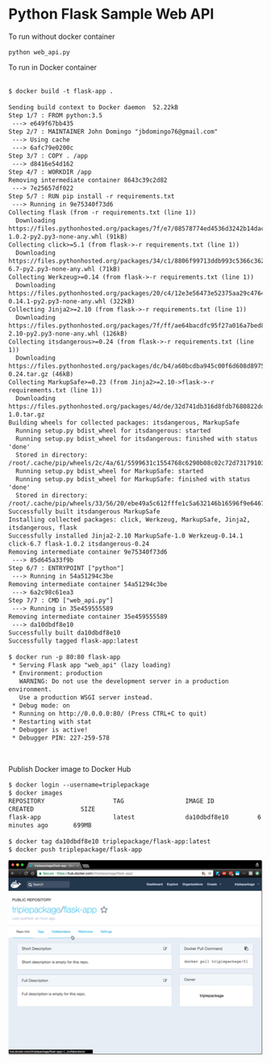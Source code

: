 # Python Flask Sample Web API

To run without docker container
<pre><code>python web_api.py</code>
</pre>

To run in Docker container
<pre>
<code>
$ docker build -t flask-app .
    
Sending build context to Docker daemon  52.22kB
Step 1/7 : FROM python:3.5
 ---> e649f67bb435
Step 2/7 : MAINTAINER John Domingo "jbdomingo76@gmail.com"
 ---> Using cache
 ---> 6afc79e0200c
Step 3/7 : COPY . /app
 ---> d8416e54d162
Step 4/7 : WORKDIR /app
Removing intermediate container 8643c39c2d82
 ---> 7e25657df022
Step 5/7 : RUN pip install -r requirements.txt
 ---> Running in 9e75340f73d6
Collecting flask (from -r requirements.txt (line 1))
  Downloading https://files.pythonhosted.org/packages/7f/e7/08578774ed4536d3242b14dacb4696386634607af824ea997202cd0edb4b/Flask-1.0.2-py2.py3-none-any.whl (91kB)
Collecting click>=5.1 (from flask->-r requirements.txt (line 1))
  Downloading https://files.pythonhosted.org/packages/34/c1/8806f99713ddb993c5366c362b2f908f18269f8d792aff1abfd700775a77/click-6.7-py2.py3-none-any.whl (71kB)
Collecting Werkzeug>=0.14 (from flask->-r requirements.txt (line 1))
  Downloading https://files.pythonhosted.org/packages/20/c4/12e3e56473e52375aa29c4764e70d1b8f3efa6682bef8d0aae04fe335243/Werkzeug-0.14.1-py2.py3-none-any.whl (322kB)
Collecting Jinja2>=2.10 (from flask->-r requirements.txt (line 1))
  Downloading https://files.pythonhosted.org/packages/7f/ff/ae64bacdfc95f27a016a7bed8e8686763ba4d277a78ca76f32659220a731/Jinja2-2.10-py2.py3-none-any.whl (126kB)
Collecting itsdangerous>=0.24 (from flask->-r requirements.txt (line 1))
  Downloading https://files.pythonhosted.org/packages/dc/b4/a60bcdba945c00f6d608d8975131ab3f25b22f2bcfe1dab221165194b2d4/itsdangerous-0.24.tar.gz (46kB)
Collecting MarkupSafe>=0.23 (from Jinja2>=2.10->flask->-r requirements.txt (line 1))
  Downloading https://files.pythonhosted.org/packages/4d/de/32d741db316d8fdb7680822dd37001ef7a448255de9699ab4bfcbdf4172b/MarkupSafe-1.0.tar.gz
Building wheels for collected packages: itsdangerous, MarkupSafe
  Running setup.py bdist_wheel for itsdangerous: started
  Running setup.py bdist_wheel for itsdangerous: finished with status 'done'
  Stored in directory: /root/.cache/pip/wheels/2c/4a/61/5599631c1554768c6290b08c02c72d7317910374ca602ff1e5
  Running setup.py bdist_wheel for MarkupSafe: started
  Running setup.py bdist_wheel for MarkupSafe: finished with status 'done'
  Stored in directory: /root/.cache/pip/wheels/33/56/20/ebe49a5c612fffe1c5a632146b16596f9e64676768661e4e46
Successfully built itsdangerous MarkupSafe
Installing collected packages: click, Werkzeug, MarkupSafe, Jinja2, itsdangerous, flask
Successfully installed Jinja2-2.10 MarkupSafe-1.0 Werkzeug-0.14.1 click-6.7 flask-1.0.2 itsdangerous-0.24
Removing intermediate container 9e75340f73d6
 ---> 85d645a33f9b
Step 6/7 : ENTRYPOINT ["python"]
 ---> Running in 54a51294c3be
Removing intermediate container 54a51294c3be
 ---> 6a2c98c61ea3
Step 7/7 : CMD ["web_api.py"]
 ---> Running in 35e459555589
Removing intermediate container 35e459555589
 ---> da10dbdf8e10
Successfully built da10dbdf8e10
Successfully tagged flask-app:latest

$ docker run -p 80:80 flask-app
 * Serving Flask app "web_api" (lazy loading)
 * Environment: production
   WARNING: Do not use the development server in a production environment.
   Use a production WSGI server instead.
 * Debug mode: on
 * Running on http://0.0.0.0:80/ (Press CTRL+C to quit)
 * Restarting with stat
 * Debugger is active!
 * Debugger PIN: 227-259-578

  </code>
</pre>

Publish Docker image to Docker Hub
<pre><code>$ docker login --username=triplepackage
$ docker images
REPOSITORY                   TAG                 IMAGE ID            CREATED             SIZE
flask-app                    latest              da10dbdf8e10        6 minutes ago       699MB

$ docker tag da10dbdf8e10 triplepackage/flask-app:latest
$ docker push triplepackage/flask-app
</code></pre>
![Docker Hub](/dockerhub.jpg)
